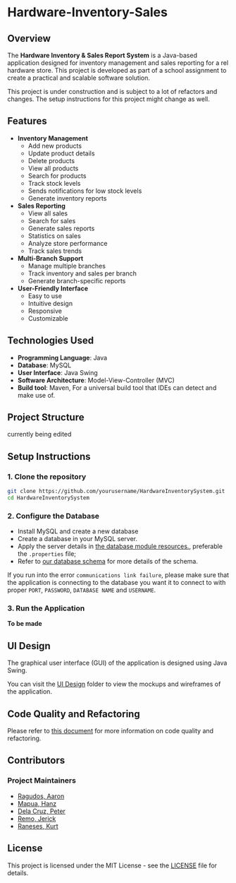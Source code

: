 # Hardware-Inventory-Sales

## Overview

The **Hardware Inventory & Sales Report System** is a Java-based
application designed for inventory management and sales reporting
for a rel hardware store. This project is developed as
part of a school assignment to create a practical and scalable
software solution.

This project is under construction and is subject to a lot of refactors and changes.
The setup instructions for this project might change as well.

## Features

- **Inventory Management**
  - Add new products
  - Update product details
  - Delete products
  - View all products
  - Search for products
  - Track stock levels
  - Sends notifications for low stock levels
  - Generate inventory reports
- **Sales Reporting**
  - View all sales
  - Search for sales
  - Generate sales reports
  - Statistics on sales
  - Analyze store performance
  - Track sales trends
- **Multi-Branch Support**
  - Manage multiple branches
  - Track inventory and sales per branch
  - Generate branch-specific reports
- **User-Friendly Interface**
  - Easy to use
  - Intuitive design
  - Responsive
  - Customizable

## Technologies Used
- **Programming Language**: Java
- **Database**: MySQL
- **User Interface**: Java Swing
- **Software Architecture**: Model-View-Controller (MVC)
- **Build tool**: Maven, For a universal build tool that IDEs can detect and make use of.

## Project Structure

currently being edited

## Setup Instructions

### 1. Clone the repository

```bash
git clone https://github.com/yourusername/HardwareInventorySystem.git
cd HardwareInventorySystem
```

### 2. Configure the Database
- Install MySQL and create a new database
- Create a database in your MySQL server.
- Apply the server details in [the database module resources.](database/src/main/resources), preferable the `.properties` file;
- Refer to [our database schema](https://dbdocs.io/workemailaaronragudos/murico?table=low_stock_alerts&schema=public&view=table_structure&fbclid=IwY2xjawJPnkJleHRuA2FlbQIxMAABHXk9UHiYvKQmC8NfQNbt8FaTdjT6Q_h-LgpNDXAgp_2SBhyLJrQNFO2YdA_aem_xaf-g4VewS3l02DSjrTvIw) for more details of the schema.

If you run into the error `communications link failure`, please make sure that the application is connecting to the database you want it to connect to with proper `PORT`, `PASSWORD`, `DATABASE NAME` and `USERNAME`.

### 3. Run the Application

**To be made**

## UI Design

The graphical user interface (GUI) of the application is designed using Java Swing.

You can visit the [UI Design](https://www.figma.com/design/yxYlvE85nY8IwhmsykmZXe/Hardware-UI?node-id=0-1&t=8Fw66rAWLIh6rxAr-1) folder to view the mockups and wireframes of the application.

## Code Quality and Refactoring

Please refer to [this document](CODING_STANDARD.md) for more information on code
quality and refactoring.

## Contributors

### Project Maintainers
- [Ragudos, Aaron](https://github.com/Ragudos)
- [Mapua, Hanz](https://github.com/Hanzm10)
- [Dela Cruz, Peter](https://github.com/alyastanga)
- [Remo, Jerick]()
- [Raneses, Kurt]()

## License

This project is licensed under the MIT License - see the [LICENSE](LICENSE) file for details.
